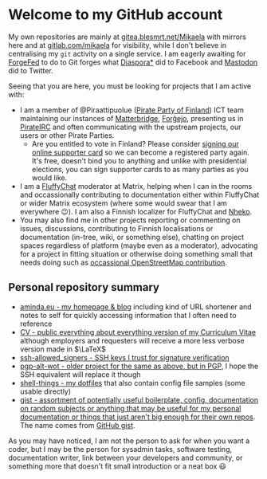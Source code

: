 # Welcome to my GitHub account

My own repositories are mainly at [gitea.blesmrt.net/Mikaela](https://gitea.blesmrt.net/mikaela/) with mirrors here and at [gitlab.com/mikaela](https://gitlab.com/mikaela/) for visibility, while I don't believe in centralising my `git` activity on a single service. I am eagerly awaiting for [ForgeFed](https://forgefed.org/) to do to Git forges what [Diaspora\*](https://diasporafoundation.org/) did to Facebook and [Mastodon](https://joinmastodon.org/) did to Twitter.

Seeing that you are here, you must be looking for projects that I am active with:

- I am a member of @Piraattipuolue ([Pirate Party of Finland](https://www.piraattipuolue.fi/en/)) ICT team maintaining our instances of [Matterbridge](https://github.com/42wim/matterbridge/), [Forĝejo](https://git.piraattipuolue.fi/), presenting us in [PirateIRC](https://pirateirc.net/) and often communicating with the upstream projects, our users or other Pirate Parties.
  - Are you entitled to vote in Finland? Please consider [signing our online supporter card](https://puoluerekisteri.fi/#/puolue/51) so we can become a registered party again. It's free, doesn't bind you to anything and unlike with presidential elections, you can sign supporter cards to as many parties as you would like.
- I am a [FluffyChat](https://gitlab.com/famedly/fluffychat/) moderator at Matrix, helping when I can in the rooms and occassionally contributing to documentation either within FluffyChat or wider Matrix ecosystem (where some would swear that I am everywhere :wink:). I am also a Finnish localizer for FluffyChat and [Nheko](https://github.com/Nheko-Reborn/nheko/).
- You may also find me in other projects reporting or commenting on issues, discussions, contributing to Finnish localisations or documentation (in-tree, wiki, or something else), chatting on project spaces regardless of platform (maybe even as a moderator), advocating for a project in fitting situation or otherwise doing something small that needs doing such as [occassional OpenStreetMap contribution](https://www.openstreetmap.org/user/Ciblia).

## Personal repository summary

- [aminda.eu - my homepage & blog](https://www.aminda.eu/) including kind of URL shortener and notes to self for quickly accessing information that I often need to reference
- [CV - public everything about everything version of my Curriculum Vitae](https://cv.aminda.eu/) although employers and requesters will receive a more less verbose version made in $\LaTeX$
- [ssh-allowed_signers - SSH keys I trust for signature verification](https://gitea.blesmrt.net/Mikaela/ssh-allowed_signers)
- [pgp-alt-wot - older project for the same as above, but in PGP](https://gitea.blesmrt.net/mikaela/pgp-alt-wot), I hope the SSH equivalent will replace it though
- [shell-things - my dotfiles](https://gitea.blesmrt.net/mikaela/shell-things) that also contain config file samples (some usable directly)
- [gist - assortment of potentially useful boilerplate, config, documentation on random subjects or anything that may be useful for my personal documentation or things that just aren't big enough for their own repos](https://gitea.blesmrt.net/mikaela/gist). The name comes from [GitHub gist](https://gist.github.com/).

As you may have noticed, I am not the person to ask for when you want a coder, but I may be the person for sysadmin tasks, software testing, documentation writer, link between your developers and community, or something more that doesn't fit small introduction or a neat box :smiley:
